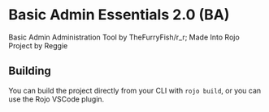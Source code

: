 # Basic Admin Essentials 2.0 (BA)
Basic Admin Administration Tool by TheFurryFish/r_r; Made Into Rojo Project by Reggie

## Building
You can build the project directly from your CLI with `rojo build`, or you can use the Rojo VSCode plugin.
